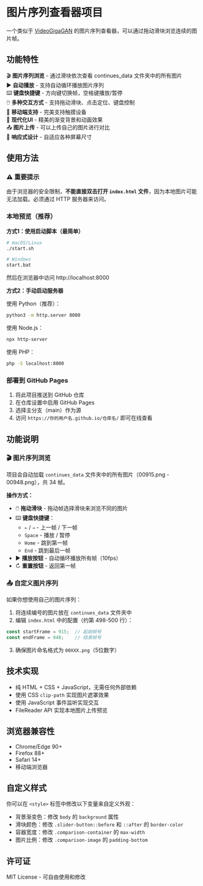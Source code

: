 # 图片序列查看器项目

一个类似于 [VideoGigaGAN](https://videogigagan.github.io/) 的图片序列查看器，可以通过拖动滑块浏览连续的图片帧。

## 功能特性

🎬 **图片序列浏览** - 通过滑块依次查看 continues_data 文件夹中的所有图片  
▶️ **自动播放** - 支持自动循环播放图片序列  
⌨️ **键盘快捷键** - 方向键切换帧，空格键播放/暂停  
🖱️ **多种交互方式** - 支持拖动滑块、点击定位、键盘控制  
📱 **移动端支持** - 完美支持触摸设备  
🎨 **现代化UI** - 精美的渐变背景和动画效果  
📤 **图片上传** - 可以上传自己的图片进行对比  
📐 **响应式设计** - 自适应各种屏幕尺寸  

## 使用方法

### ⚠️ 重要提示

由于浏览器的安全限制，**不能直接双击打开 `index.html` 文件**，因为本地图片可能无法加载。必须通过 HTTP 服务器来访问。

### 本地预览（推荐）

**方式1：使用启动脚本（最简单）**

```bash
# macOS/Linux
./start.sh

# Windows
start.bat
```

然后在浏览器中访问 http://localhost:8000

**方式2：手动启动服务器**

使用 Python（推荐）：
```bash
python3 -m http.server 8000
```

使用 Node.js：
```bash
npx http-server
```

使用 PHP：
```bash
php -S localhost:8000
```

### 部署到 GitHub Pages

1. 将此项目推送到 GitHub 仓库
2. 在仓库设置中启用 GitHub Pages
3. 选择主分支（main）作为源
4. 访问 `https://你的用户名.github.io/仓库名/` 即可在线查看

## 功能说明

### 🎬 图片序列浏览

项目会自动加载 `continues_data` 文件夹中的所有图片（00915.png - 00948.png），共 34 帧。

**操作方式：**
- 🖱️ **拖动滑块** - 拖动帧选择滑块来浏览不同的图片
- ⌨️ **键盘快捷键**：
  - `←` / `→` - 上一帧 / 下一帧
  - `Space` - 播放 / 暂停
  - `Home` - 跳到第一帧
  - `End` - 跳到最后一帧
- ▶️ **播放按钮** - 自动循环播放所有帧（10fps）
- ↻ **重置按钮** - 返回第一帧

### 📤 自定义图片序列

如果你想使用自己的图片序列：

1. 将连续编号的图片放在 `continues_data` 文件夹中
2. 编辑 `index.html` 中的配置（约第 498-500 行）：

```javascript
const startFrame = 915;  // 起始帧号
const endFrame = 948;    // 结束帧号
```

3. 确保图片命名格式为 `00XXX.png`（5位数字）

## 技术实现

- 纯 HTML + CSS + JavaScript，无需任何外部依赖
- 使用 CSS `clip-path` 实现图片遮罩效果
- 使用 JavaScript 事件监听实现交互
- FileReader API 实现本地图片上传预览

## 浏览器兼容性

- Chrome/Edge 90+
- Firefox 88+
- Safari 14+
- 移动端浏览器

## 自定义样式

你可以在 `<style>` 标签中修改以下变量来自定义外观：

- 背景渐变色：修改 `body` 的 `background` 属性
- 滑块颜色：修改 `.slider-button::before` 和 `::after` 的 `border-color`
- 容器宽度：修改 `.comparison-container` 的 `max-width`
- 图片比例：修改 `.comparison-image` 的 `padding-bottom`

## 许可证

MIT License - 可自由使用和修改

